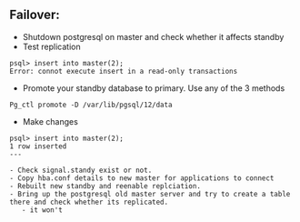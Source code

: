 ## Failover:
- Shutdown postgresql on master and check whether it affects standby
- Test replication
```
psql> insert into master(2);
Error: connot execute insert in a read-only transactions
```
- Promote your standby database to primary. Use any of the 3 methods
```
Pg_ctl promote -D /var/lib/pgsql/12/data
```
- Make changes
```
psql> insert into master(2);
1 row inserted
---

- Check signal.standy exist or not.
- Copy hba.conf details to new master for applications to connect
- Rebuilt new standby and reenable replciation.
- Bring up the postgresql old master server and try to create a table there and check whether its replicated.
   - it won't
